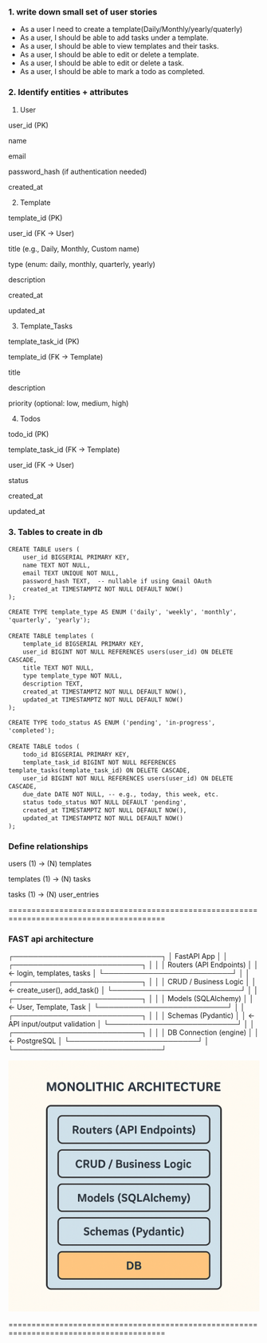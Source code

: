 ### 1. write down small set of user stories

- As a user I need to create a template(Daily/Monthly/yearly/quaterly)
- As a user, I should be able to add tasks under a template.
- As a user, I should be able to view templates and their tasks.
- As a user, I should be able to edit or delete a template.
- As a user, I should be able to edit or delete a task.
- As a user, I should be able to mark a todo as completed.

### 2. Identify entities + attributes

1. User

user_id (PK)

name

email

password_hash (if authentication needed)

created_at

2. Template

template_id (PK)

user_id (FK → User)

title (e.g., Daily, Monthly, Custom name)

type (enum: daily, monthly, quarterly, yearly)

description

created_at

updated_at

3. Template_Tasks

template_task_id (PK)

template_id (FK → Template)

title

description

priority (optional: low, medium, high)

4. Todos

todo_id (PK)

template_task_id (FK → Template)

user_id (FK → User)

status

created_at

updated_at

### 3. Tables to create in db

```
CREATE TABLE users (
    user_id BIGSERIAL PRIMARY KEY,
    name TEXT NOT NULL,
    email TEXT UNIQUE NOT NULL,
    password_hash TEXT,  -- nullable if using Gmail OAuth
    created_at TIMESTAMPTZ NOT NULL DEFAULT NOW()
);
```

```
CREATE TYPE template_type AS ENUM ('daily', 'weekly', 'monthly', 'quarterly', 'yearly');

CREATE TABLE templates (
    template_id BIGSERIAL PRIMARY KEY,
    user_id BIGINT NOT NULL REFERENCES users(user_id) ON DELETE CASCADE,
    title TEXT NOT NULL,
    type template_type NOT NULL,
    description TEXT,
    created_at TIMESTAMPTZ NOT NULL DEFAULT NOW(),
    updated_at TIMESTAMPTZ NOT NULL DEFAULT NOW()
);

```

```
CREATE TYPE todo_status AS ENUM ('pending', 'in-progress', 'completed');

CREATE TABLE todos (
    todo_id BIGSERIAL PRIMARY KEY,
    template_task_id BIGINT NOT NULL REFERENCES template_tasks(template_task_id) ON DELETE CASCADE,
    user_id BIGINT NOT NULL REFERENCES users(user_id) ON DELETE CASCADE,
    due_date DATE NOT NULL, -- e.g., today, this week, etc.
    status todo_status NOT NULL DEFAULT 'pending',
    created_at TIMESTAMPTZ NOT NULL DEFAULT NOW(),
    updated_at TIMESTAMPTZ NOT NULL DEFAULT NOW()
);
```

### Define relationships

users (1) → (N) templates

templates (1) → (N) tasks

tasks (1) → (N) user_entries

========================================================================================

### FAST api architecture

┌──────────────────────────────┐
│ FastAPI App │
│ ┌──────────────────────────┐ │
│ │ Routers (API Endpoints) │ │ ← login, templates, tasks
│ └──────────────────────────┘ │
│ ┌──────────────────────────┐ │
│ │ CRUD / Business Logic │ │ ← create_user(), add_task()
│ └──────────────────────────┘ │
│ ┌──────────────────────────┐ │
│ │ Models (SQLAlchemy) │ │ ← User, Template, Task
│ └──────────────────────────┘ │
│ ┌──────────────────────────┐ │
│ │ Schemas (Pydantic) │ │ ← API input/output validation
│ └──────────────────────────┘ │
│ ┌──────────────────────────┐ │
│ │ DB Connection (engine) │ │ ← PostgreSQL
│ └──────────────────────────┘ │
└──────────────────────────────┘

![Todo High-Level Design](./assets/todo_hld.png)

========================================================================================
